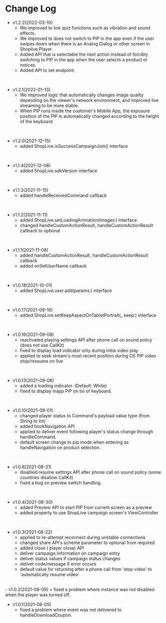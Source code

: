 # Change Log

- v1.2.2(2022-03-10)
  + We improved to link quiz functions such as vibration and sound effects.
  + We improved to does not switch to PIP in the app even if the user swipes down when there is an Analog Dialog or other screen in Shoplive Player.
  + Added API that is selectable the next action instead of forcibly switching to PIP in the app when the user selects a product or notices.
  + Added API to set endpoint.
  

<br>

- v1.2.1(2022-01-13)
  + We improved logic that automatically changes image quality depending on the viewer's network environment, and improved live streaming to be more stable.
  + When PIP runs inside the customer's Mobile App, the exposure position of the PIP is automatically changed according to the height of the keyboard

<br>

- v1.2.0(2021-12-15)
  + added ShopLive.isSuccessCampaignJoin() interface

<br>

- v1.1.4(2021-12-08)
  + added ShopLive.sdkVersion interface

<br>
  
- v1.1.3(2021-11-15)
  + added handleReceivedCommand callback

<br>

- v1.1.2(2021-11-11)
  + added ShopLive.setLoadingAnimation(images:) interface
  + changed handleCustomActionResult, handleCustomActionResult callback to optional

<br>

- v1.1.1(2021-11-08)
  + added handleCustomActionResult, handleCustomActionResult callback
  + added onSetUserName callback

<br>

- v1.0.18(2021-10-01)
  + added ShopLive.user.add(params:) interface

<br>

- v1.0.17(2021-09-16)
  + added ShopLive.setKeepAspectOnTabletPortrait(_ keep:) interface

<br>

- v1.0.16(2021-09-08)
  + reactivated playing settings API after phone call on sound policy (does not use CallKit)
  + fixed to display load indicator only during initia video play
  + applied to seek stream's most recent position during OS PIP video stop/ressume on live
 
<br>

- v1.0.13(2021-09-06)
  + added a loading indicator. (Default: White)
  + fixed to display inapp PIP on tio of keyboard.

<br>

- v1.0.10(2021-09-01)
  + changed player status to Command's payload value type (from String to Int)
  + added hookNavigation API
  + applied to deliver event following player's status change through handleCommand.
  + default screen change to pip mode when entering as handleNavigation on product selection.

<br>

- v1.0.6(2021-08-31)
  + disabled resume settings API after phone call on sound policy (some countries disallow CallKit)
  + fixed a bug on preview switch handling.

<br>

- v1.0.4(2021-08-30)
  + added Preview API to start PIP from current screen as a preview
  + added property to use ShopLive campaign screen's ViewController

<br>

- v1.0.3(2021-08-22)
  + applied to re-attempt reconnect during unstable connections
  + changed share API's scheme parameter to optional from required
  + added close ( player close) API
  + deliver campaign information on campaign entry
  + deliver status values if campaign status changes
  + deliver code/message if error occurs
  + default value for returning after a phone call from 'stop video' to 'automatically resume video'


<br>
- v1.0.2(2021-08-09)
  + fixed a problem where instance was not disabled when the player was turned off.

<br>

- v1.0.1(2021-08-05)
  + fixed a problem where event was not delivered to handleDownloadCoupon.






